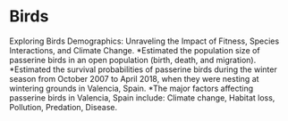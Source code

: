 # Birds
Exploring Birds Demographics: Unraveling the Impact of Fitness, Species Interactions, and Climate Change.
*Estimated the population size of passerine birds in an open population (birth, death, and migration).
*Estimated the survival probabilities of passerine birds during the winter season from October 2007 to April 2018, when they were nesting at wintering grounds in Valencia, Spain.
*The major factors affecting passerine birds in Valencia, Spain include: Climate change, Habitat loss, Pollution, Predation, Disease.
